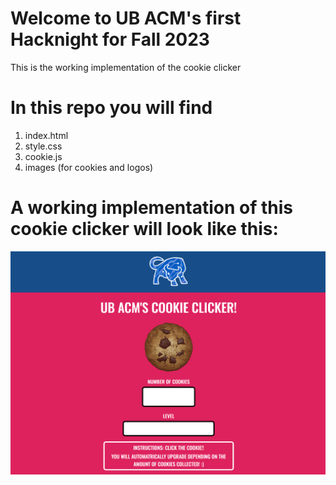 # Welcome to UB ACM's first Hacknight for Fall 2023
This is the working implementation of the cookie clicker

# In this repo you will find
1. index.html
2. style.css
3. cookie.js
4. images (for cookies and logos)

# A working implementation of this cookie clicker will look like this:
![Final Product](https://github.com/datischris/UB-ACM-Cookie-Clicker/blob/main/ubacm-cookie-clicker.png?raw=true)
